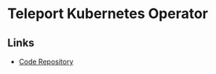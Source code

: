 # Teleport Kubernetes Operator

## Links

- [Code Repository](https://github.com/gravitational/teleport/tree/master/operator)
